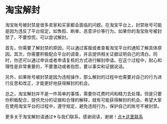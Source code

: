 # 淘宝解封

淘宝账号被封禁是很多卖家和买家都会面临的问题。在淘宝平台上，封禁账号可能是因为违反了平台规定，如售假、刷单、恶意评价等行为。如果你的淘宝账号被封禁了，不要惊慌，可以尝试解封。

首先，你需要了解封禁的原因，可以通过客服或者查看淘宝平台的通知了解具体原因。其次，你需要积极配合平台的调查，并且提供相关证据证明自己的清白。同时，你还可以通过申诉或者申请复核的方式进行解封申请。在这个过程中，耐心和理性是非常重要的，不要激动或者抱怨，要以事实和证据说话。

另外，如果账号被封禁是因为违规操作，那么解封的过程中也需要对自己的行为进行反思和改正，才能更好地获得解封的机会。

总之，淘宝解封并不是一件简单的事情，需要你花费时间和精力去处理。但是只要你积极配合，提供充分的证据和合理的解释，就有可能获得解封的机会。希望大家在使用淘宝平台的过程中，遵守规定，避免违规行为，保护自己的账号不被封禁。

更多关于淘宝解封请通过✈与我们联系，感谢阅读，谢谢！[点✈这里联系](https://ww.k02.cc)